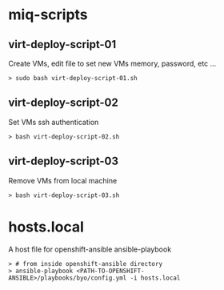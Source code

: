 # miq-scripts

## virt-deploy-script-01

Create VMs, edit file to set new VMs memory, password, etc ...
```
> sudo bash virt-deploy-script-01.sh
```

## virt-deploy-script-02

Set VMs ssh authentication
```
> bash virt-deploy-script-02.sh
```

## virt-deploy-script-03

Remove VMs from local machine
```
> bash virt-deploy-script-03.sh
```

# hosts.local

A host file for openshift-ansible ansible-playbook

```
> # from inside openshift-ansible directory
> ansible-playbook <PATH-TO-OPENSHIFT-ANSIBLE>/playbooks/byo/config.yml -i hosts.local
```
